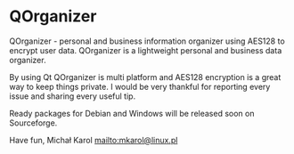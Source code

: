 QOrganizer
==========
QOrganizer - personal and business information organizer using AES128 to encrypt user data.
QOrganizer is a lightweight personal and business data organizer.

By using Qt QOrganizer is multi platform and AES128 encryption is a great way to keep things private.
I would be very thankful for reporting every issue and sharing every useful tip.

Ready packages for Debian and Windows will be released soon on Sourceforge.

Have fun, Michał Karol <mailto:mkarol@linux.pl>
